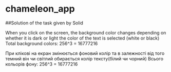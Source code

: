 # chameleon_app

##Solution of the task given by Solid

When you click on the screen, the background color changes
depending on whether it is dark or light
the color of the text is selected (white or black)
Total background colors: 256^3 = 16777216

При клікові на екран змінюється фоновий колір та
в залежності від того темний він чи світлий
обирається колір тексту(білий чи чорний)
Всього кольорів фону: 256^3 = 16777216

